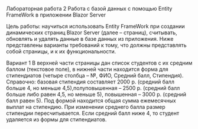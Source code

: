Лабораторная работа 2 Работа с базой данных с помощью Entity FrameWork в приложении Blazor Server

Цель работы: научиться использовать Entity FrameWork при создании динамических страниц Blazor Server (далее – страниц), считывать, обновлять и удалять данные в базе данных из приложения. Ниже представлены варианты требований к тому, что должны представлять собой страницы, и к их функциональности.

Вариант 1
В верхней части страницы дан список студентов с их средним баллом (текстовое поле), в нижней части находится форма для стипендиатов (четыре столбца – №, ФИО, Средний балл, Стипендия). Справочно: базовая стипендия составляет 2000 р. (средний балл больше 4, но меньше 4,5),полуповышенная – 2500 р. (средний балл больше либо равен 4,5,
но меньше 5), повышенная – 3000 р. (средний балл равен 5). Под формой находится общая сумма ежемесячных выплат на стипендию. При изменении среднего балла размер стипендии пересчитывается. Если средний балл ниже 4, то студент удаляется из формы для стипендиатов.
